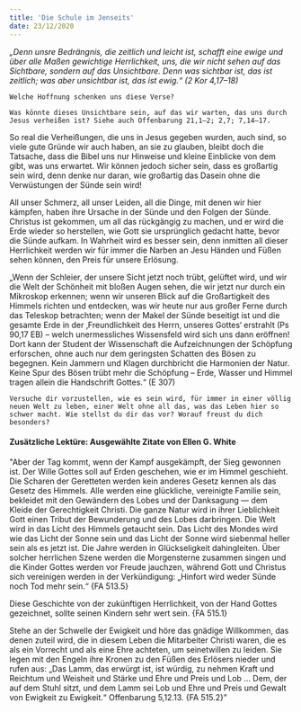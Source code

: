 ```yaml
---
title: 'Die Schule im Jenseits'
date: 23/12/2020
---
```


_„Denn unsre Bedrängnis, die zeitlich und leicht ist, schafft eine ewige und über alle Maßen gewichtige Herrlichkeit, uns, die wir nicht sehen auf das Sichtbare, sondern auf das Unsichtbare. Denn was sichtbar ist, das ist zeitlich; was aber unsichtbar ist, das ist ewig.“ (2 Kor 4,17–18)_

`Welche Hoffnung schenken uns diese Verse?`

`Was könnte dieses Unsichtbare sein, auf das wir warten, das uns durch Jesus verheißen ist? Siehe auch Offenbarung 21,1–2; 2,7; 7,14–17.`

So real die Verheißungen, die uns in Jesus gegeben wurden, auch sind, so viele gute Gründe wir auch haben, an sie zu glauben, bleibt doch die Tatsache, dass die Bibel uns nur Hinweise und kleine Einblicke von dem gibt, was uns erwartet. Wir können jedoch sicher sein, dass es großartig sein wird, denn denke nur daran, wie großartig das Dasein ohne die Verwüstungen der Sünde sein wird!

All unser Schmerz, all unser Leiden, all die Dinge, mit denen wir hier kämpfen, haben ihre Ursache in der Sünde und den Folgen der Sünde. Christus ist gekommen, um all das rückgängig zu machen, und er wird die Erde wieder so herstellen, wie Gott sie ursprünglich gedacht hatte, bevor die Sünde aufkam. In Wahrheit wird es besser sein, denn inmitten all dieser Herrlichkeit werden wir für immer die Narben an Jesu Händen und Füßen sehen können, den Preis für unsere Erlösung.

„Wenn der Schleier, der unsere Sicht jetzt noch trübt, gelüftet wird, und wir die Welt der Schönheit mit bloßen Augen sehen, die wir jetzt nur durch ein Mikroskop erkennen; wenn wir unseren Blick auf die Großartigkeit des Himmels richten und entdecken, was wir heute nur aus großer Ferne durch das Teleskop betrachten; wenn der Makel der Sünde beseitigt ist und die gesamte Erde in der ‚Freundlichkeit des Herrn, unseres Gottes‘ erstrahlt (Ps 90,17 EB) – welch unermessliches Wissensfeld wird sich uns dann eröffnen! Dort kann der Student der Wissenschaft die Aufzeichnungen der Schöpfung erforschen, ohne auch nur dem geringsten Schatten des Bösen zu begegnen. Kein Jammern und Klagen durchbricht die Harmonien der Natur. Keine Spur des Bösen trübt mehr die Schöpfung – Erde, Wasser und Himmel tragen allein die Handschrift Gottes.“ (E 307)

`Versuche dir vorzustellen, wie es sein wird, für immer in einer völlig neuen Welt zu leben, einer Welt ohne all das, was das Leben hier so schwer macht. Wie stellst du dir das vor? Worauf freust du dich besonders?`

#### Zusätzliche Lektüre: Ausgewählte Zitate von Ellen G. White

"Aber der Tag kommt, wenn der Kampf ausgekämpft, der Sieg gewonnen ist. Der Wille Gottes soll auf Erden geschehen, wie er im Himmel geschieht. Die Scharen der Geretteten werden kein anderes Gesetz kennen als das Gesetz des Himmels. Alle werden eine glückliche, vereinigte Familie sein, bekleidet mit den Gewändern des Lobes und der Danksagung — dem Kleide der Gerechtigkeit Christi. Die ganze Natur wird in ihrer Lieblichkeit Gott einen Tribut der Bewunderung und des Lobes darbringen. Die Welt wird in das Licht des Himmels getaucht sein. Das Licht des Mondes wird wie das Licht der Sonne sein und das Licht der Sonne wird siebenmal heller sein als es jetzt ist. Die Jahre werden in Glückseligkeit dahingleiten. Über solcher herrlichen Szene werden die Morgensterne zusammen singen und die Kinder Gottes werden vor Freude jauchzen, während Gott und Christus sich vereinigen werden in der Verkündigung: „Hinfort wird weder Sünde noch Tod mehr sein.“ {FA 513.5}

Diese Geschichte von der zukünftigen Herrlichkeit, von der Hand Gottes gezeichnet, sollte seinen Kindern sehr wert sein. {FA 515.1}

Stehe an der Schwelle der Ewigkeit und höre das gnädige Willkommen, das denen zuteil wird, die in diesem Leben die Mitarbeiter Christi waren, die es als ein Vorrecht und als eine Ehre achteten, um seinetwillen zu leiden. Sie legen mit den Engeln ihre Kronen zu den Füßen des Erlösers nieder und rufen aus: „Das Lamm, das erwürgt ist, ist würdig, zu nehmen Kraft und Reichtum und Weisheit und Stärke und Ehre und Preis und Lob ... Dem, der auf dem Stuhl sitzt, und dem Lamm sei Lob und Ehre und Preis und Gewalt von Ewigkeit zu Ewigkeit.“ Offenbarung 5,12.13. {FA 515.2}"